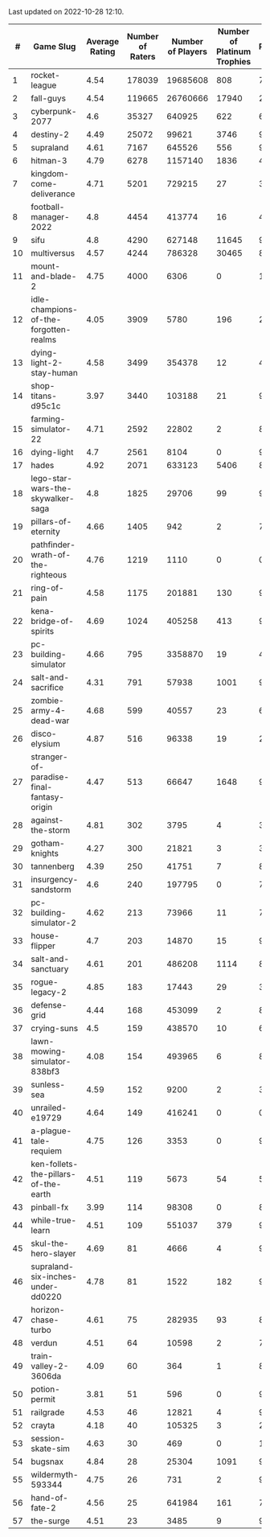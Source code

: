 Last updated on 2022-10-28 12:10.


|#|Game Slug|Average Rating|Number of Raters|Number of Players|Number of Platinum Trophies|Max Rarity (%)|
|---|---|---|---|---|---|---|
|1|rocket-league|4.54|178039|19685608|808|75|
|2|fall-guys|4.54|119665|26760666|17940|2|
|3|cyberpunk-2077|4.6|35327|640925|622|61|
|4|destiny-2|4.49|25072|99621|3746|96|
|5|supraland|4.61|7167|645526|556|99|
|6|hitman-3|4.79|6278|1157140|1836|48|
|7|kingdom-come-deliverance|4.71|5201|729215|27|30|
|8|football-manager-2022|4.8|4454|413774|16|48|
|9|sifu|4.8|4290|627148|11645|96|
|10|multiversus|4.57|4244|786328|30465|80|
|11|mount-and-blade-2|4.75|4000|6306|0|19|
|12|idle-champions-of-the-forgotten-realms|4.05|3909|5780|196|23|
|13|dying-light-2-stay-human|4.58|3499|354378|12|48|
|14|shop-titans-d95c1c|3.97|3440|103188|21|98|
|15|farming-simulator-22|4.71|2592|22802|2|82|
|16|dying-light|4.7|2561|8104|0|96|
|17|hades|4.92|2071|633123|5406|89|
|18|lego-star-wars-the-skywalker-saga|4.8|1825|29706|99|98|
|19|pillars-of-eternity|4.66|1405|942|2|79|
|20|pathfinder-wrath-of-the-righteous|4.76|1219|1110|0|0.1|
|21|ring-of-pain|4.58|1175|201881|130|97|
|22|kena-bridge-of-spirits|4.69|1024|405258|413|94|
|23|pc-building-simulator|4.66|795|3358870|19|47|
|24|salt-and-sacrifice|4.31|791|57938|1001|91|
|25|zombie-army-4-dead-war|4.68|599|40557|23|66|
|26|disco-elysium|4.87|516|96338|19|28|
|27|stranger-of-paradise-final-fantasy-origin|4.47|513|66647|1648|98|
|28|against-the-storm|4.81|302|3795|4|3|
|29|gotham-knights|4.27|300|21821|3|34|
|30|tannenberg|4.39|250|41751|7|82|
|31|insurgency-sandstorm|4.6|240|197795|0|7|
|32|pc-building-simulator-2|4.62|213|73966|11|74|
|33|house-flipper|4.7|203|14870|15|93|
|34|salt-and-sanctuary|4.61|201|486208|1114|83|
|35|rogue-legacy-2|4.85|183|17443|29|36|
|36|defense-grid|4.44|168|453099|2|80|
|37|crying-suns|4.5|159|438570|10|65|
|38|lawn-mowing-simulator-838bf3|4.08|154|493965|6|89|
|39|sunless-sea|4.59|152|9200|2|37|
|40|unrailed-e19729|4.64|149|416241|0|0.1|
|41|a-plague-tale-requiem|4.75|126|3353|0|91|
|42|ken-follets-the-pillars-of-the-earth|4.51|119|5673|54|53|
|43|pinball-fx|3.99|114|98308|0|85|
|44|while-true-learn|4.51|109|551037|379|93|
|45|skul-the-hero-slayer|4.69|81|4666|4|96|
|46|supraland-six-inches-under-dd0220|4.78|81|1522|182|99|
|47|horizon-chase-turbo|4.61|75|282935|93|83|
|48|verdun|4.51|64|10598|2|70|
|49|train-valley-2-3606da|4.09|60|364|1|88|
|50|potion-permit|3.81|51|596|0|97|
|51|railgrade|4.53|46|12821|4|98|
|52|crayta|4.18|40|105325|3|23|
|53|session-skate-sim|4.63|30|469|0|13|
|54|bugsnax|4.84|28|25304|1091|97|
|55|wildermyth-593344|4.75|26|731|2|91|
|56|hand-of-fate-2|4.56|25|641984|161|72|
|57|the-surge|4.51|23|3485|9|94|
